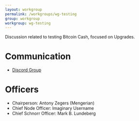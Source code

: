 ```yaml
---
layout: workgroup
permalink: /workgroups/wg-testing
group: workgroup
workgroup: wg-testing
---
```


Discussion related to testing Bitcoin Cash, focused on Upgrades.

# Communication

* [Discord Group](https://discord.gg/sjncsXb)

# Officers

 * Chairperson: Antony Zegers (Mengerian)
 * Chief Node Officer: Imaginary Username
 * Chief Schnorr Officer: Mark B. Lundeberg


